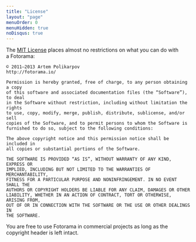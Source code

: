 ```yaml
---
title: "License"
layout: "page"
menuOrder: 0
menuHidden: true
noDisqus: true
---
```


The [<abbr>MIT</abbr> License](http://en.wikipedia.org/wiki/MIT_License) places almost no&nbsp;restrictions on&nbsp;what you can do&nbsp;with a&nbsp;Fotorama:

<pre><code>© 2011—2013 Artem Polikarpov
http://fotorama.io/

Permission is hereby granted, free of charge, to any person obtaining a copy
of this software and associated documentation files (the “Software”), to deal
in the Software without restriction, including without limitation the rights
to use, copy, modify, merge, publish, distribute, sublicense, and/or sell
copies of the Software, and to permit persons to whom the Software is
furnished to do so, subject to the following conditions:

The above copyright notice and this permission notice shall be included in
all copies or substantial portions of the Software.

THE SOFTWARE IS PROVIDED “AS IS”, WITHOUT WARRANTY OF ANY KIND, EXPRESS OR
IMPLIED, INCLUDING BUT NOT LIMITED TO THE WARRANTIES OF MERCHANTABILITY,
FITNESS FOR A PARTICULAR PURPOSE AND NONINFRINGEMENT. IN NO EVENT SHALL THE
AUTHORS OR COPYRIGHT HOLDERS BE LIABLE FOR ANY CLAIM, DAMAGES OR OTHER
LIABILITY, WHETHER IN AN ACTION OF CONTRACT, TORT OR OTHERWISE, ARISING FROM,
OUT OF OR IN CONNECTION WITH THE SOFTWARE OR THE USE OR OTHER DEALINGS IN
THE SOFTWARE.</code></pre>

You are free to use Fotorama in commercial projects as long as the copyright header is left intact.